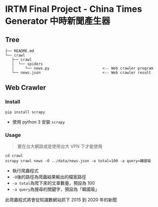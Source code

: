 # IRTM Final Project - China Times Generator 中時新聞產生器

## Tree

```
├── README.md
└── crawl
   ├── crawl
   |  └── spiders
   |     └── news.py                        <-- Web crawler program
   └── news.json                            <-- Web crawler result
```

## Web Crawler

### Install

```shell
pip install scrapy
```

- 使用 python 3 安裝 `scrapy`

### Usage

> 要在台大網路或是使用台大 VPN 下才能使用

```shell
cd crawl
scrapy crawl news -O ../data/news.json -a total=100 -a query=韓國瑜
```

- 執行爬蟲程式
- `-O`後的路徑為爬蟲結果輸出的檔案路徑
- `-a total`為爬下來的文章數量，預設為 100
- `-a query`為搜尋的關鍵字，預設為「韓國瑜」

此爬蟲程式將會從知識數網站抓下 2015 到 2020 年的新聞
